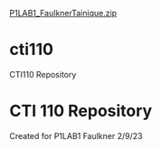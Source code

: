 [P1LAB1_FaulknerTainique.zip](https://github.com/taimonai/cti110/files/10702762/P1LAB1_FaulknerTainique.zip)
# cti110
CTI110 Repository
# CTI 110 Repository
Created for P1LAB1
Faulkner
2/9/23
